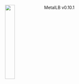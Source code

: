 ---
---
<img align="left" src="/images/logo/metallb-white.png" width="25%"></img>
MetalLB v0.10.1
<p style="clear: both"></p>
